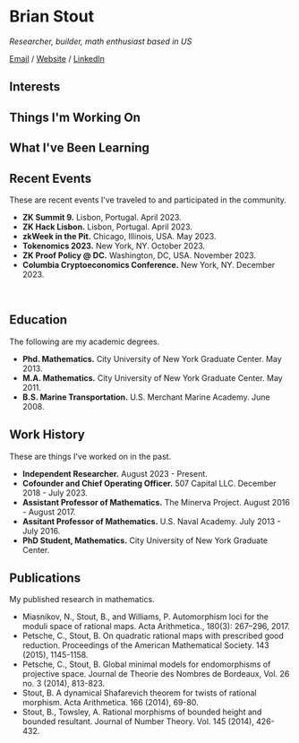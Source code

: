 # Brian Stout

_Researcher, builder, math enthusiast based in US_ <br>

[Email](mailto:bjstout@proton.me) / [Website](https://bstout1.github.io) / [LinkedIn](https://www.linkedin.com/in/brian-stout-5b68b4114/)

## Interests

## Things I'm Working On

## What I've Been Learning

## Recent Events
These are recent events I've traveled to and participated in the community.
- **ZK Summit 9.** Lisbon, Portugal. April 2023.
- **ZK Hack Lisbon.** Lisbon, Portugal. April 2023.
- **zkWeek in the Pit.** Chicago, Illinois, USA. May 2023.
- **Tokenomics 2023.** New York, NY. October 2023.
- **ZK Proof Policy @ DC.** Washington, DC, USA. November 2023.
- **Columbia Cryptoeconomics Conference.** New York, NY. December 2023.
<br>

## Education
The following are my academic degrees.
- **Phd. Mathematics.** City University of New York Graduate Center. May 2013.
- **M.A. Mathematics.** City University of New York Graduate Center. May 2011.
- **B.S. Marine Transportation.** U.S. Merchant Marine Academy. June 2008.

## Work History
These are things I've worked on in the past.
- **Independent Researcher.** August 2023 - Present.
- **Cofounder and Chief Operating Officer.** 507 Capital LLC. December 2018 - July 2023.
- **Assistant Professor of Mathematics.** The Minerva Project. August 2016 - August 2017.
- **Assitant Professor of Mathematics.** U.S. Naval Academy. July 2013 - July 2016.
- **PhD Student, Mathematics.** City University of New York Graduate Center.

## Publications
My published research in mathematics.
- Miasnikov, N., Stout, B., and Williams, P. Automorphism loci for the moduli space of rational maps. Acta Arithmetica., 180(3): 267–296, 2017.
- Petsche, C., Stout, B. On quadratic rational maps with prescribed good reduction. Proceedings of the American Mathematical Society. 143 (2015), 1145-1158.
- Petsche, C., Stout, B. Global minimal models for endomorphisms of projective space. Journal de Theorie des Nombres de Bordeaux, Vol. 26 no. 3 (2014), 813-823.
- Stout, B. A dynamical Shafarevich theorem for twists of rational morphism. Acta Arithmetica. 166 (2014), 69-80.
- Stout, B., Towsley, A. Rational morphisms of bounded height and bounded resultant. Journal of Number Theory. Vol. 145 (2014), 426-432.
